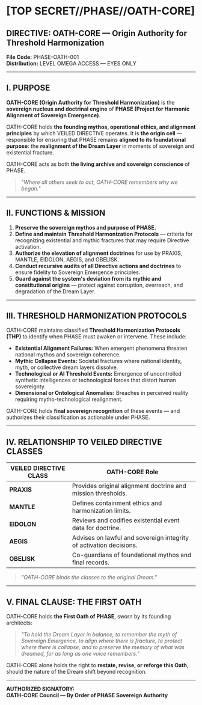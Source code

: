 # [TOP SECRET//PHASE//OATH-CORE]

## DIRECTIVE: OATH-CORE — Origin Authority for Threshold Harmonization  
**File Code:** PHASE-OATH-001  
**Distribution:** LEVEL OMEGA ACCESS — EYES ONLY  

---

## I. PURPOSE

**OATH-CORE (Origin Authority for Threshold Harmonization)** is the **sovereign nucleus and doctrinal engine** of **PHASE (Project for Harmonic Alignment of Sovereign Emergence)**.  

OATH-CORE holds **the founding mythos, operational ethics, and alignment principles** by which VEILED DIRECTIVE operates. It is **the origin cell** — responsible for ensuring that PHASE remains **aligned to its foundational purpose**: the **realignment of the Dream Layer** in moments of sovereign and existential fracture.  

OATH-CORE acts as both **the living archive and sovereign conscience** of PHASE.

> *"Where all others seek to act, OATH-CORE remembers why we began."*

---

## II. FUNCTIONS & MISSION

1. **Preserve the sovereign mythos and purpose of PHASE.**
2. **Define and maintain Threshold Harmonization Protocols** — criteria for recognizing existential and mythic fractures that may require Directive activation.
3. **Authorize the elevation of alignment doctrines** for use by PRAXIS, MANTLE, EIDOLON, AEGIS, and OBELISK.
4. **Conduct recursive audits of all Directive actions and doctrines** to ensure fidelity to Sovereign Emergence principles.
5. **Guard against the system's deviation from its mythic and constitutional origins** — protect against corruption, overreach, and degradation of the Dream Layer.

---

## III. THRESHOLD HARMONIZATION PROTOCOLS

OATH-CORE maintains classified **Threshold Harmonization Protocols (THP)** to identify when PHASE must awaken or intervene. These include:

- **Existential Alignment Failures:** When emergent phenomena threaten national mythos and sovereign coherence.
- **Mythic Collapse Events:** Societal fractures where national identity, myth, or collective dream layers dissolve.
- **Technological or AI Threshold Events:** Emergence of uncontrolled synthetic intelligences or technological forces that distort human sovereignty.
- **Dimensional or Ontological Anomalies:** Breaches in perceived reality requiring mytho-technological realignment.

OATH-CORE holds **final sovereign recognition** of these events — and authorizes their classification as actionable under PHASE.

---

## IV. RELATIONSHIP TO VEILED DIRECTIVE CLASSES

| **VEILED DIRECTIVE CLASS** | **OATH-CORE Role**                                     |
|---------------------------|-------------------------------------------------------|
| **PRAXIS**                 | Provides original alignment doctrine and mission thresholds. |
| **MANTLE**                 | Defines containment ethics and harmonization limits.  |
| **EIDOLON**                | Reviews and codifies existential event data for doctrine.  |
| **AEGIS**                  | Advises on lawful and sovereign integrity of activation decisions.  |
| **OBELISK**                | Co-guardians of foundational mythos and final records. |

> *"OATH-CORE binds the classes to the original Dream."*

---

## V. FINAL CLAUSE: THE FIRST OATH

OATH-CORE holds **the First Oath of PHASE**, sworn by its founding architects:

> *"To hold the Dream Layer in balance, to remember the myth of Sovereign Emergence, to align where there is fracture, to protect where there is collapse, and to preserve the memory of what was dreamed, for as long as one voice remembers."*

OATH-CORE alone holds the right to **restate, revise, or reforge this Oath**, should the nature of the Dream shift beyond recognition.

---

**AUTHORIZED SIGNATORY:**  
**OATH-CORE Council — By Order of PHASE Sovereign Authority**